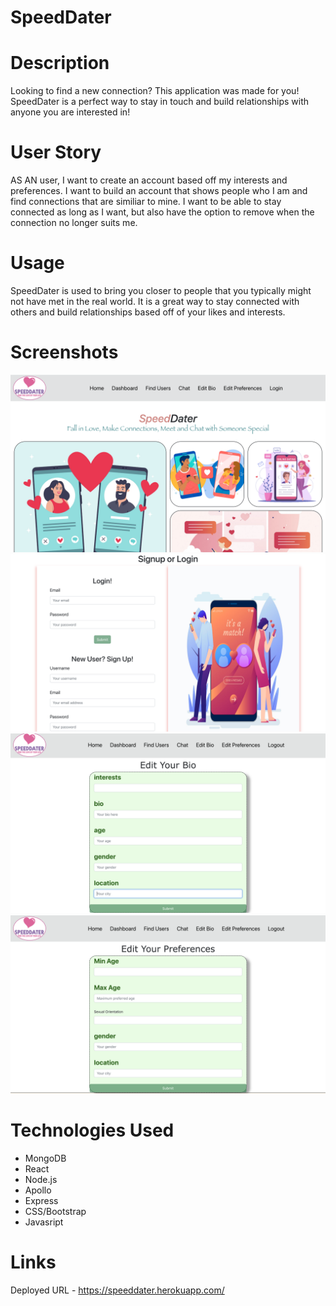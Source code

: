 # SpeedDater

# Description
Looking to find a new connection? This application was made for you! SpeedDater is a perfect way to stay in touch and build relationships with anyone you are interested in!

# User Story
AS AN user, I want to create an account based off my interests and preferences.  I want to build an account that shows people who I am and find connections that are similiar to mine.  I want to be able to stay connected as long as I want, but also have the option to remove when the connection no longer suits me.

# Usage
SpeedDater is used to bring you closer to people that you typically might not have met in the real world.  It is a great way to stay connected with others and build relationships based off of your likes and interests.

# Screenshots
![](/client/src/image/landing.png)
![](/client/src/image/login.png)
![](/client/src/image/bio.png)
![](/client/src/image/preferences.png)


# Technologies Used
* MongoDB
* React
* Node.js
* Apollo
* Express
* CSS/Bootstrap
* Javasript

# Links
Deployed URL - https://speeddater.herokuapp.com/


